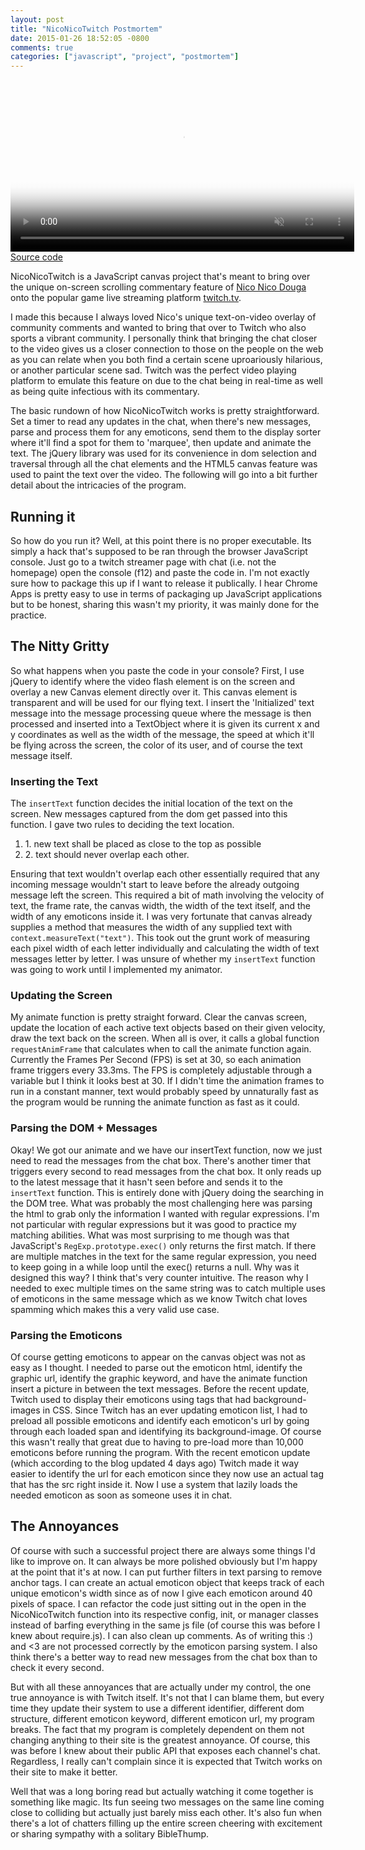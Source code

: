 ```yaml
---
layout: post
title: "NicoNicoTwitch Postmortem"
date: 2015-01-26 18:52:05 -0800
comments: true
categories: ["javascript", "project", "postmortem"]
---
```

<video muted autoplay loop width="550px" poster="https://s3.amazonaws.com/jasonjlblog/niconicotwitch.jpg">
    <source src="https://s3.amazonaws.com/jasonjlblog/niconicotwitch.mp4" type="video/mp4">
    <source src="https://s3.amazonaws.com/jasonjlblog/niconicotwitch.webm" type="video/webm">
    <img src="https://s3.amazonaws.com/jasonjlblog/niconicotwitch.jpg">
</video>
<a href="https://github.com/lee-jason/Random_Projects/tree/master/niconicotwitch">Source code</a>

NicoNicoTwitch is a JavaScript canvas project that's meant to bring over the unique on-screen scrolling commentary feature of <a href="http://niconico.jp">Nico Nico Douga</a> onto the popular game live streaming platform <a href="http://twitch.tv">twitch.tv</a>. 

<!-- more -->

I made this because I always loved Nico's unique text-on-video overlay of community comments and wanted to bring that over to Twitch who also sports a vibrant community. I personally think that bringing the chat closer to the video gives us a closer connection to those on the people on the web as you can relate when you both find a certain scene uproariously hilarious, or another particular scene sad. Twitch was the perfect video playing platform to emulate this feature on due to the chat being in real-time as well as being quite infectious with its commentary.

The basic rundown of how NicoNicoTwitch works is pretty straightforward. Set a timer to read any updates in the chat, when there's new messages, parse and process them for any emoticons, send them to the display sorter where it'll find a spot for them to 'marquee', then update and animate the text.  The jQuery library was used for its convenience in dom selection and traversal through all the chat elements and the HTML5 canvas feature was used to paint the text over the video. The following will go into a bit further detail about the intricacies of the program.

<h2>Running it</h2>
So how do you run it? Well, at this point there is no proper executable.  Its simply a hack that's supposed to be ran through the browser JavaScript console.  Just go to a twitch streamer page with chat (i.e. not the homepage) open the console (f12) and paste the code in. I'm not exactly sure how to package this up if I want to release it publically.  I hear Chrome Apps is pretty easy to use in terms of packaging up JavaScript applications but to be honest, sharing this wasn't my priority, it was mainly done for the practice.

<h2>The Nitty Gritty</h2>
So what happens when you paste the code in your console?  First, I use jQuery to identify where the video flash element is on the screen and overlay a new Canvas element directly over it. This canvas element is transparent and will be used for our flying text. I insert the 'Initialized' text message into the message processing queue where the message is then processed and inserted into a TextObject where it is given its current x and y coordinates as well as the width of the message, the speed at which it'll be flying across the screen, the color of its user, and of course the text message itself. 

<h3>Inserting the Text</h3>
The <code>insertText</code> function decides the initial location of the text on the screen. New messages captured from the dom get passed into this function.  I gave two rules to deciding the text location.
<ol>
    <li>1. new text shall be placed as close to the top as possible</li>
    <li>2. text should never overlap each other.</li>
</ol>
Ensuring that text wouldn't overlap each other essentially required that any incoming message wouldn't start to leave before the already outgoing message left the screen. This required a bit of math involving the velocity of text, the frame rate, the canvas width, the width of the text itself, and the width of any emoticons inside it. I was very fortunate that canvas already supplies a method that measures the width of any supplied text with <code>context.measureText("text")</code>.  This took out the grunt work of measuring each pixel width of each letter individually and calculating the width of text messages letter by letter. I was unsure of whether my <code>insertText</code> function was going to work until I implemented my animator.

<h3>Updating the Screen</h3>
My animate function is pretty straight forward.  Clear the canvas screen, update the location of each active text objects based on their given velocity, draw the text back on the screen. When all is over, it calls a global function <code>requestAnimFrame</code> that calculates when to call the animate function again. Currently the Frames Per Second (FPS) is set at 30, so each animation frame triggers every 33.3ms. The FPS is completely adjustable through a variable but I think it looks best at 30.  If I didn't time the animation frames to run in a constant manner, text would probably speed by unnaturally fast as the program would be running the animate function as fast as it could.

<h3>Parsing the DOM + Messages</h3>
Okay! We got our animate and we have our insertText function, now we just need to read the messages from the chat box.  There's another timer that triggers every second to read messages from the chat box. It only reads up to the latest message that it hasn't seen before and sends it to the <code>insertText</code> function. This is entirely done with jQuery doing the searching in the DOM tree.  What was probably the most challenging here was parsing the html to grab only the information I wanted with regular expressions.  I'm not particular with regular expressions but it was good to practice my matching abilities. What was most surprising to me though was that JavaScript's <code>RegExp.prototype.exec()</code> only returns the first match.  If there are multiple matches in the text for the same regular expression, you need to keep going in a while loop until the exec() returns a null.  Why was it designed this way?  I think that's very counter intuitive. The reason why I needed to exec multiple times on the same string was to catch multiple uses of emoticons in the same message which as we know Twitch chat loves spamming which makes this a very valid use case.

<h3>Parsing the Emoticons</h3>
Of course getting emoticons to appear on the canvas object was not as easy as I thought. I needed to parse out the emoticon html, identify the graphic url, identify the graphic keyword, and have the animate function insert a picture in between the text messages. Before the recent update, Twitch used to display their emoticons using <span\> tags that had background-images in CSS. Since Twitch has an ever updating emoticon list, I had to preload all possible emoticons and identify each emoticon's url by going through each loaded span and identifying its background-image. Of course this wasn't really that great due to having to pre-load more than 10,000 emoticons before running the program. With the recent emoticon update (which according to the blog updated 4 days ago) Twitch made it way easier to identify the url for each emoticon since they now use an actual <img\> tag that has the src right inside it.  Now I use a system that lazily loads the needed emoticon as soon as someone uses it in chat.

<h2>The Annoyances</h2>
Of course with such a successful project there are always some things I'd like to improve on. It can always be more polished obviously but I'm happy at the point that it's at now. I can put further filters in text parsing to remove anchor tags. I can create an actual emoticon object that keeps track of each unique emoticon's width since as of now I give each emoticon around 40 pixels of space. I can refactor the code just sitting out in the open in the NicoNicoTwitch function into its respective config, init, or manager classes instead of barfing everything in the same js file (of course this was before I knew about require.js). I can also clean up comments.  As of writing this :) and <3 are not processed correctly by the emoticon parsing system. I also think there's a better way to read new messages from the chat box than to check it every second. 

But with all these annoyances that are actually under my control, the one true annoyance is with Twitch itself.  It's not that I can blame them, but every time they update their system to use a different identifier, different dom structure, different emoticon keyword, different emoticon url, my program breaks. The fact that my program is completely dependent on them not changing anything to their site is the greatest annoyance.  Of course, this was before I knew about their public API that exposes each channel's chat. Regardless, I really can't complain since it is expected that Twitch works on their site to make it better.

Well that was a long boring read but actually watching it come together is something like magic.  Its fun seeing two messages on the same line coming close to colliding but actually just barely miss each other.  It's also fun when there's a lot of chatters filling up the entire screen cheering with excitement or sharing sympathy with a solitary BibleThump.
